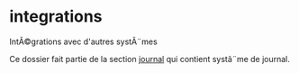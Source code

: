 ﻿# integrations

IntÃ©grations avec d'autres systÃ¨mes

Ce dossier fait partie de la section [journal](..) qui contient systã¨me de journal.
